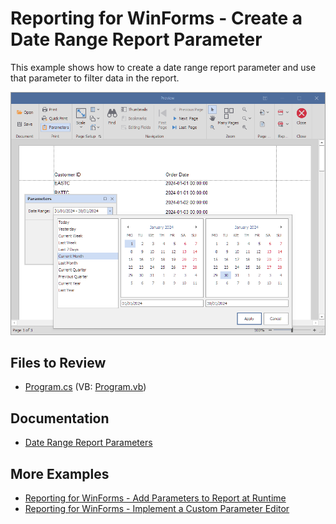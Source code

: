 # Reporting for WinForms - Create a Date Range Report Parameter

This example shows how to create a date range report parameter and use that parameter to filter data in the report.


![Date Range Parameter](Images/screenshot.png)

## Files to Review

* [Program.cs](./CS/Program.cs) (VB: [Program.vb](./VB/Program.vb))

## Documentation

* [Date Range Report Parameters](https://docs.devexpress.com/XtraReports/401380/detailed-guide-to-devexpress-reporting/use-report-parameters/date-range-report-parameters)

## More Examples

* [Reporting for WinForms - Add Parameters to Report at Runtime](https://github.com/DevExpress-Examples/reporting-winforms-add-report-parameters)
* [Reporting for WinForms - Implement a Custom Parameter Editor](https://github.com/DevExpress-Examples/reporting-winforms-implement-custom-parameter-editor)